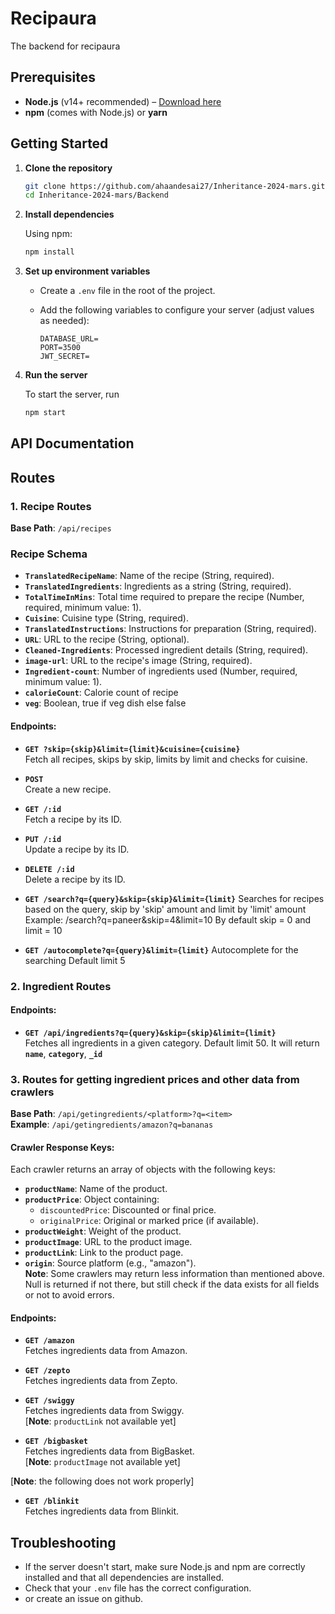 # Recipaura

The backend for recipaura

## Prerequisites

- **Node.js** (v14+ recommended) – [Download here](https://nodejs.org/)
- **npm** (comes with Node.js) or **yarn**

## Getting Started

1. **Clone the repository**

   ```bash
   git clone https://github.com/ahaandesai27/Inheritance-2024-mars.git
   cd Inheritance-2024-mars/Backend
   ```

2. **Install dependencies**

   Using npm:
   ```bash
   npm install
   ```

3. **Set up environment variables**

   - Create a `.env` file in the root of the project.
   - Add the following variables to configure your server (adjust values as needed):

     ```env
     DATABASE_URL=
     PORT=3500
     JWT_SECRET=
     ```

4. **Run the server**

   To start the server, run

   ```bash
   npm start
   ```


## API Documentation

## **Routes**

### **1. Recipe Routes**
**Base Path**: `/api/recipes`

### **Recipe Schema**
- **`TranslatedRecipeName`**: Name of the recipe (String, required).  
- **`TranslatedIngredients`**: Ingredients as a string (String, required).  
- **`TotalTimeInMins`**: Total time required to prepare the recipe (Number, required, minimum value: 1).  
- **`Cuisine`**: Cuisine type (String, required).  
- **`TranslatedInstructions`**: Instructions for preparation (String, required).  
- **`URL`**: URL to the recipe (String, optional).  
- **`Cleaned-Ingredients`**: Processed ingredient details (String, required).  
- **`image-url`**: URL to the recipe's image (String, required).  
- **`Ingredient-count`**: Number of ingredients used (Number, required, minimum value: 1).
- **`calorieCount`**: Calorie count of recipe
- **`veg`**: Boolean, true if veg dish else false 

#### **Endpoints**:
- **`GET ?skip={skip}&limit={limit}&cuisine={cuisine}`**  
  Fetch all recipes, skips by skip, limits by limit and checks for cuisine.

- **`POST `**  
  Create a new recipe.

- **`GET /:id`**  
  Fetch a recipe by its ID.

- **`PUT /:id`**  
  Update a recipe by its ID.

- **`DELETE /:id`**  
  Delete a recipe by its ID.

- **`GET /search?q={query}&skip={skip}&limit={limit}`**
  Searches for recipes based on the query, skip by 'skip' amount and limit by 'limit' amount
  Example: /search?q=paneer&skip=4&limit=10
  By default skip = 0 and limit = 10

- **`GET /autocomplete?q={query}&limit={limit}`**
Autocomplete for the searching 
Default limit 5

### **2. Ingredient Routes**
#### **Endpoints**:
- **`GET /api/ingredients?q={query}&skip={skip}&limit={limit}`**  
  Fetches all ingredients in a given category. Default limit 50.
  It will return **`name`**, **`category`**, **`_id`**


### **3. Routes for getting ingredient prices and other data from crawlers**
**Base Path**: `/api/getingredients/<platform>?q=<item>`<br>
**Example**: `/api/getingredients/amazon?q=bananas`

#### **Crawler Response Keys**:
Each crawler returns an array of objects with the following keys:
- **`productName`**: Name of the product.  
- **`productPrice`**: Object containing:
  - `discountedPrice`: Discounted or final price.
  - `originalPrice`: Original or marked price (if available).  
- **`productWeight`**: Weight of the product.  
- **`productImage`**: URL to the product image.  
- **`productLink`**: Link to the product page.  
- **`origin`**: Source platform (e.g., "amazon").
<br> **Note**: Some crawlers may return less information than mentioned above. Null is returned if not there, but still check if the data exists for all fields or not to avoid errors. 

#### **Endpoints**:
- **`GET /amazon`**  
  Fetches ingredients data from Amazon.

- **`GET /zepto`**  
  Fetches ingredients data from Zepto.

- **`GET /swiggy`**  
  Fetches ingredients data from Swiggy. 
  <br>[**Note**: `productLink` not available yet]

- **`GET /bigbasket`**  
  Fetches ingredients data from BigBasket.
  <br>[**Note**: `productImage` not available yet]

[**Note**: the following does not work properly]
- **`GET /blinkit`**  
  Fetches ingredients data from Blinkit.

## Troubleshooting

- If the server doesn't start, make sure Node.js and npm are correctly installed and that all dependencies are installed.
- Check that your `.env` file has the correct configuration.
- or create an issue on github.
